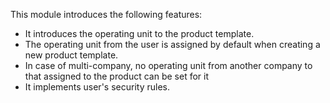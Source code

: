 This module introduces the following features:

- It introduces the operating unit to the product template.
- The operating unit from the user is assigned by default when creating
  a new product template.
- In case of multi-company, no operating unit from another company to
  that assigned to the product can be set for it
- It implements user's security rules.
